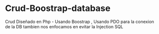 # Crud-Boostrap-database
Crud Diseñado en Php - Usando Boostrap , Usando PDO para la conexion de la DB tambien nos enfocamos en evitar la Injection SQL
